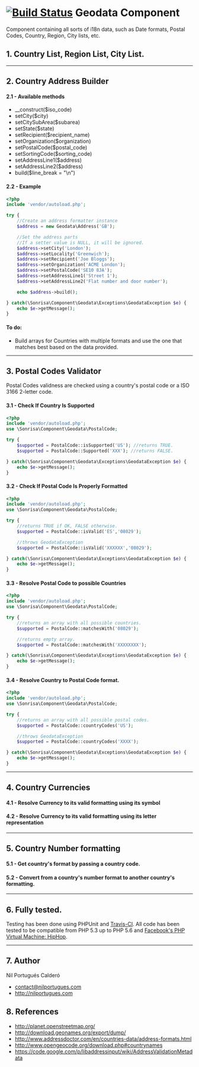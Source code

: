 [![Build Status](https://travis-ci.org/sonrisa/geodata-component.png)](https://travis-ci.org/sonrisa/geodata-component) Geodata Component
=================

Component containing all sorts of i18n data, such as Date formats, Postal Codes, Country, Region, City lists, etc.

<a name="block1"></a>
## 1. Country List, Region List, City List.

---

<a name="block2"></a>
## 2. Country Address Builder

#### 2.1 - Available methods

- __construct($iso_code)
- setCity($city)
- setCitySubArea($subarea)
- setState($state)
- setRecipient($recipient_name)
- setOrganization($organization)
- setPostalCode($postal_code)
- setSortingCode($sorting_code)
- setAddressLine1($address)
- setAddressLine2($address)
- build($line_break = "\n")

#### 2.2 - Example
```php
<?php
include 'vendor/autoload.php';

try {
    //Create an address formatter instance
    $address = new Geodata\Address('GB');

    //Set the address parts
    //If a setter value is NULL, it will be ignored.
    $address->setCity('London');
    $address->setLocality('Greenwich');
    $address->setRecipient('Joe Bloggs');
    $address->setOrganization('ACME London');
    $address->setPostalCode('SE10 8JA');
    $address->setAddressLine1('Street 1');
    $address->setAddressLine2('Flat number and door number');

    echo $address->build();

} catch(\Sonrisa\Component\Geodata\Exceptions\GeodataException $e) {
    echo $e->getMessage();
}
```

#### To do:

- Build arrays for Countries with multiple formats and use the one that matches best based on the data provided.

---

<a name="block3"></a>
## 3. Postal Codes Validator

Postal Codes validness are checked using a country's postal code or a ISO 3166 2-letter code.

<a name="block31"></a>
#### 3.1 - Check If Country Is Supported

```php
<?php
include 'vendor/autoload.php';
use \Sonrisa\Component\Geodata\PostalCode;

try {
    $supported = PostalCode::isSupported('US'); //returns TRUE.
    $supported = PostalCode::Supported('XXX'); //returns FALSE.

} catch(\Sonrisa\Component\Geodata\Exceptions\GeodataException $e) {
    echo $e->getMessage();
}
```

<a name="block32"></a>
#### 3.2 - Check If Postal Code Is Properly Formatted

```php
<?php
include 'vendor/autoload.php';
use \Sonrisa\Component\Geodata\PostalCode;

try {
    //returns TRUE if OK, FALSE otherwise.
    $supported = PostalCode::isValid('ES','08029');

    //throws GeodataException
    $supported = PostalCode::isValid('XXXXXX','08029');

} catch(\Sonrisa\Component\Geodata\Exceptions\GeodataException $e) {
    echo $e->getMessage();
}
```

<a name="block33"></a>
#### 3.3 - Resolve Postal Code to possible Countries

```php
<?php
include 'vendor/autoload.php';
use \Sonrisa\Component\Geodata\PostalCode;

try {
    //returns an array with all possible countries.
    $supported = PostalCode::matchesWith('08029');

    //returns empty array.
    $supported = PostalCode::matchesWith('XXXXXXXX');

} catch(\Sonrisa\Component\Geodata\Exceptions\GeodataException $e) {
    echo $e->getMessage();
}
```

<a name="block34"></a>
#### 3.4 - Resolve Country to Postal Code format.

```php
<?php
include 'vendor/autoload.php';
use \Sonrisa\Component\Geodata\PostalCode;

try {
    //returns an array with all possible postal codes.
    $supported = PostalCode::countryCodes('US');

    //throws GeodataException
    $supported = PostalCode::countryCodes('XXXX');

} catch(\Sonrisa\Component\Geodata\Exceptions\GeodataException $e) {
    echo $e->getMessage();
}
```

---

<a name="block4"></a>
## 4. Country Currencies

<a name="block41"></a>
#### 4.1 - Resolve Currency to its valid formatting using its symbol

<a name="block42"></a>
#### 4.2 - Resolve Currency to its valid formatting using its letter representation

---

<a name="block5"></a>
## 5. Country Number formatting

<a name="block51"></a>
#### 5.1 - Get country's format by passing a country code.

<a name="block52"></a>
#### 5.2 - Convert from a country's number format to another country's formatting.

---

<a name="block6"></a>
## 6. Fully tested.
Testing has been done using PHPUnit and [Travis-CI](https://travis-ci.org). All code has been tested to be compatible from PHP 5.3 up to PHP 5.6 and [Facebook's PHP Virtual Machine: HipHop](http://hiphop-php.com).

---

<a name="block7"></a>
## 7. Author
Nil Portugués Calderó
 - <contact@nilportugues.com>
 - http://nilportugues.com

<a name="references"></a>
## 8. References

- http://planet.openstreetmap.org/
- http://download.geonames.org/export/dump/
- http://www.addressdoctor.com/en/countries-data/address-formats.html
- http://www.opengeocode.org/download.php#countrynames
- https://code.google.com/p/libaddressinput/wiki/AddressValidationMetadata
